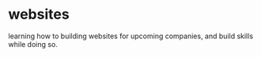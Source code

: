 # websites
learning how to building websites for upcoming companies, and build skills while doing so.
